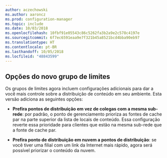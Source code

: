 ```yaml
---
author: aczechowski
ms.author: aaroncz
ms.prod: configuration-manager
ms.topic: include
ms.date: 10/03/2018
ms.openlocfilehash: 10fbf91e05543c86c5262fa3b2a9e2c578c4197e
ms.sourcegitcommit: 6f7ec6591eaa9e7f321b45a8521bcd4bba90eb97
ms.translationtype: HT
ms.contentlocale: pt-BR
ms.lasthandoff: 10/05/2018
ms.locfileid: "48843599"
---
```

## <a name="bkmk_bgoptions"></a> Opções do novo grupo de limites
<!--1358749-->

Os grupos de limites agora incluem configurações adicionais para dar a você mais controle sobre a distribuição de conteúdo em seu ambiente. Esta versão adiciona as seguintes opções:

- **Prefira pontos de distribuição em vez de colegas com a mesma sub-rede**: por padrão, o ponto de gerenciamento prioriza as fontes de cache par na parte superior da lista de locais de conteúdo. Essa configuração reverte essa prioridade para clientes que estão na mesma sub-rede que a fonte de cache par.  

- **Prefira ponto de distribuição em nuvem a pontos de distribuição**: se você tiver uma filial com um link da Internet mais rápido, agora será possível priorizar o conteúdo da nuvem.  


